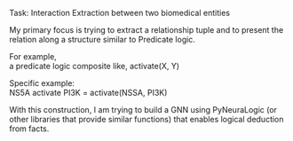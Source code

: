 Task: Interaction Extraction between two biomedical entities

My primary focus is trying to extract a relationship tuple and to present the relation along a structure similar to Predicate logic. 

For example, </br>
a predicate logic composite like, activate(X, Y)

Specific example: </br>
NS5A activate PI3K = activate(NSSA, PI3K)

With this construction, I am trying to build a GNN using PyNeuraLogic (or other libraries that provide similar functions) that enables logical deduction from facts.
